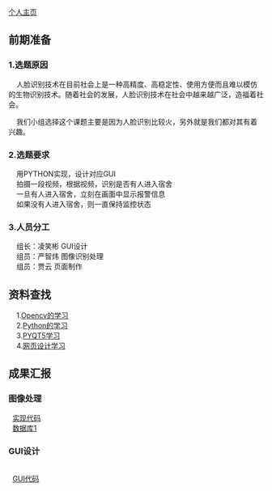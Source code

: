 <html>
<head>
<meta charset="utf-8">
<title>宿舍异常进入识别监控</title>
</head>
<body>
<a href="https://github.com/yinxin46/yinxin46.github.io">个人主页</a>
<h2>前期准备</h2>
<h3>1.选题原因</h3>
<p>&nbsp;&nbsp;&nbsp;&nbsp;人脸识别技术在目前社会上是一种高精度、高稳定性、使用方便而且难以模仿的生物识别技术。随着社会的发展，人脸识别技术在社会中越来越广泛，造福着社会。</p>
&nbsp;&nbsp;&nbsp;&nbsp;我们小组选择这个课题主要是因为人脸识别比较火，另外就是我们都对其有着兴趣。<br>
<h3>2.选题要求</h3>
<p>
&nbsp;&nbsp;&nbsp;&nbsp;用PYTHON实现，设计对应GUI<br>
&nbsp;&nbsp;&nbsp;&nbsp;拍摄一段视频，根据视频，识别是否有人进入宿舍<br>
&nbsp;&nbsp;&nbsp;&nbsp;一旦有人进入宿舍，立刻在画面中显示报警信息<br>
&nbsp;&nbsp;&nbsp;&nbsp;如果没有人进入宿舍，则一直保持监控状态<br>
</p>
<h3>3.人员分工</h3>
<p>
&nbsp;&nbsp;&nbsp;&nbsp;组长：凌笑彬 GUI设计<br>&nbsp;&nbsp;&nbsp;&nbsp;组员：严智炜 图像识别处理<br>&nbsp;&nbsp;&nbsp;&nbsp;组员：贾云 页面制作
<h2>资料查找</h2>
<p>
&nbsp;&nbsp;&nbsp;&nbsp;1.<a href="https://www.bilibili.com/video/av24998616?from=search&seid=2838665333098568074">Opencv的学习</a><br>
&nbsp;&nbsp;&nbsp;&nbsp;2.<a href="https://wiki.python.org/moin/BeginnersGuide/Programmers">Python的学习</a><br>
&nbsp;&nbsp;&nbsp;&nbsp;3.<a href="https://www.bilibili.com/video/av54310770?from=search&seid=13270891506334785159">PYQT5学习</a><br>
&nbsp;&nbsp;&nbsp;&nbsp;4.<a href="https://www.runoob.com/html/html-tutorial.html">网页设计学习</a><br>
</p>
<h2>成果汇报</h2>
<h3>图像处理</h3>
<p>
&nbsp;&nbsp;<a href="https://github.com/yinxin46/yinxin46.github.io/blob/master/test%2075%20percent.py">实现代码</a><br>
&nbsp;&nbsp;<a href="https://github.com/yinxin46/yinxin46.github.io/blob/master/haarcascade_frontalface_default.xml">数据库1</a><br>
</p>
<h3>GUI设计</h3>
<p><br>
&nbsp;&nbsp;<a href="https://github.com/yinxin46/yinxin46.github.io/blob/master/interface.pyGui.py">GUI代码</a><br>
</p>
<html>
